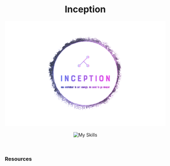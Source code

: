 <div align="center">
  <h1>Inception</h1>
  <div>
    <img src="./Resources/Inception_Logo.png" alt="Inception_Logo" width="700"/>
  </div>
  <br/>
  <img src="https://skillicons.dev/icons?i=docker,nginx,wordpress,linux,bash" alt="My Skills"/>
</div>

<br/>
<br/>

### Resources

